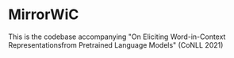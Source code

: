 # MirrorWiC
This is the codebase accompanying "On Eliciting Word-in-Context Representationsfrom Pretrained Language Models" (CoNLL 2021)
